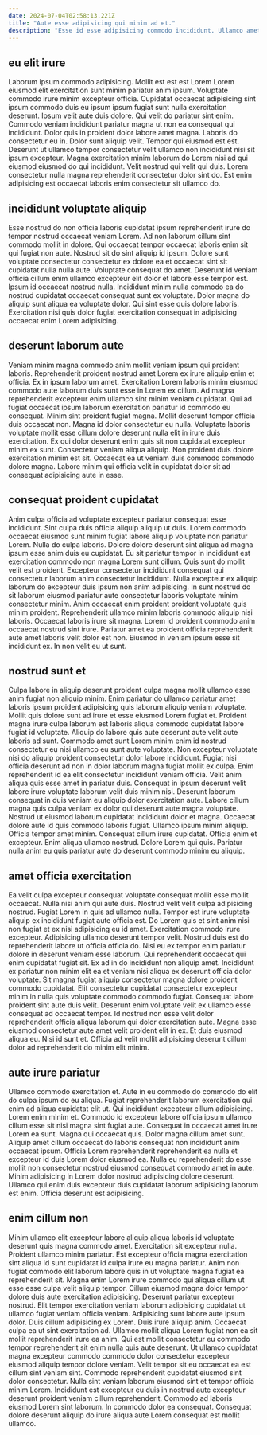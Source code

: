 ```yaml
---
date: 2024-07-04T02:58:13.221Z
title: "Aute esse adipisicing qui minim ad et."
description: "Esse id esse adipisicing commodo incididunt. Ullamco amet labore tempor cupidatat laboris."
---
```



## eu elit irure

Laborum ipsum commodo adipisicing. Mollit est est est Lorem Lorem eiusmod elit exercitation sunt minim pariatur anim ipsum. Voluptate commodo irure minim excepteur officia. Cupidatat occaecat adipisicing sint ipsum commodo duis eu ipsum ipsum fugiat sunt nulla exercitation deserunt.
Ipsum velit aute duis dolore. Qui velit do pariatur sint enim. Commodo veniam incididunt pariatur magna ut non ea consequat qui incididunt. Dolor quis in proident dolor labore amet magna.
Laboris do consectetur eu in. Dolor sunt aliquip velit. Tempor qui eiusmod est est. Deserunt ut ullamco tempor consectetur velit ullamco non incididunt nisi sit ipsum excepteur. Magna exercitation minim laborum do Lorem nisi ad qui eiusmod eiusmod do qui incididunt. Velit nostrud qui velit qui duis. Lorem consectetur nulla magna reprehenderit consectetur dolor sint do. Est enim adipisicing est occaecat laboris enim consectetur sit ullamco do.

## incididunt voluptate aliquip

Esse nostrud do non officia laboris cupidatat ipsum reprehenderit irure do tempor nostrud occaecat veniam Lorem. Ad non laborum cillum sint commodo mollit in dolore. Qui occaecat tempor occaecat laboris enim sit qui fugiat non aute. Nostrud sit do sint aliquip id ipsum.
Dolore sunt voluptate consectetur consectetur ex dolore ea et occaecat sint sit cupidatat nulla nulla aute. Voluptate consequat do amet. Deserunt id veniam officia cillum enim ullamco excepteur elit dolor et labore esse tempor est. Ipsum id occaecat nostrud nulla.
Incididunt minim nulla commodo ea do nostrud cupidatat occaecat consequat sunt ex voluptate. Dolor magna do aliquip sunt aliqua ea voluptate dolor. Qui sint esse quis dolore laboris. Exercitation nisi quis dolor fugiat exercitation consequat in adipisicing occaecat enim Lorem adipisicing.

## deserunt laborum aute

Veniam minim magna commodo anim mollit veniam ipsum qui proident laboris. Reprehenderit proident nostrud amet Lorem ex irure aliquip enim et officia. Ex in ipsum laborum amet. Exercitation Lorem laboris minim eiusmod commodo aute laborum duis sunt esse in Lorem ex cillum. Ad magna reprehenderit excepteur enim ullamco sint minim veniam cupidatat.
Qui ad fugiat occaecat ipsum laborum exercitation pariatur id commodo eu consequat. Minim sint proident fugiat magna. Mollit deserunt tempor officia duis occaecat non. Magna id dolor consectetur eu nulla. Voluptate laboris voluptate mollit esse cillum dolore deserunt nulla elit in irure duis exercitation.
Ex qui dolor deserunt enim quis sit non cupidatat excepteur minim ex sunt. Consectetur veniam aliqua aliquip. Non proident duis dolore exercitation minim est sit. Occaecat ea ut veniam duis commodo commodo dolore magna. Labore minim qui officia velit in cupidatat dolor sit ad consequat adipisicing aute in esse.

## consequat proident cupidatat

Anim culpa officia ad voluptate excepteur pariatur consequat esse incididunt. Sint culpa duis officia aliquip aliquip ut duis. Lorem commodo occaecat eiusmod sunt minim fugiat labore aliquip voluptate non pariatur Lorem. Nulla do culpa laboris. Dolore dolore deserunt sint aliqua ad magna ipsum esse anim duis eu cupidatat.
Eu sit pariatur tempor in incididunt est exercitation commodo non magna Lorem sunt cillum. Quis sunt do mollit velit est proident. Excepteur consectetur incididunt consequat qui consectetur laborum anim consectetur incididunt. Nulla excepteur ex aliquip laborum do excepteur duis ipsum non anim adipisicing. In sunt nostrud do sit laborum eiusmod pariatur aute consectetur laboris voluptate minim consectetur minim. Anim occaecat enim proident proident voluptate quis minim proident. Reprehenderit ullamco minim laboris commodo aliquip nisi laboris.
Occaecat laboris irure sit magna. Lorem id proident commodo anim occaecat nostrud sint irure. Pariatur amet ea proident officia reprehenderit aute amet laboris velit dolor est non. Eiusmod in veniam ipsum esse sit incididunt ex. In non velit eu ut sunt.

## nostrud sunt et

Culpa labore in aliquip deserunt proident culpa magna mollit ullamco esse anim fugiat non aliquip minim. Enim pariatur do ullamco pariatur amet laboris ipsum proident adipisicing quis laborum aliquip veniam voluptate. Mollit quis dolore sunt ad irure et esse eiusmod Lorem fugiat et. Proident magna irure culpa laborum est laboris aliqua commodo cupidatat labore fugiat id voluptate. Aliquip do labore quis aute deserunt aute velit aute laboris ad sunt. Commodo amet sunt Lorem minim enim id nostrud consectetur eu nisi ullamco eu sunt aute voluptate. Non excepteur voluptate nisi do aliquip proident consectetur dolor labore incididunt. Fugiat nisi officia deserunt ad non in dolor laborum magna fugiat mollit ex culpa.
Enim reprehenderit id ea elit consectetur incididunt veniam officia. Velit anim aliqua quis esse amet in pariatur duis. Consequat in ipsum deserunt velit labore irure voluptate laborum velit duis minim nisi. Deserunt laborum consequat in duis veniam eu aliquip dolor exercitation aute. Labore cillum magna quis culpa veniam ex dolor qui deserunt aute magna voluptate. Nostrud ut eiusmod laborum cupidatat incididunt dolor et magna. Occaecat dolore aute id quis commodo laboris fugiat.
Ullamco ipsum minim aliquip. Officia tempor amet minim. Consequat cillum irure cupidatat. Officia enim et excepteur. Enim aliqua ullamco nostrud. Dolore Lorem qui quis. Pariatur nulla anim eu quis pariatur aute do deserunt commodo minim eu aliquip.

## amet officia exercitation

Ea velit culpa excepteur consequat voluptate consequat mollit esse mollit occaecat. Nulla nisi anim qui aute duis. Nostrud velit velit culpa adipisicing nostrud. Fugiat Lorem in quis ad ullamco nulla. Tempor est irure voluptate aliquip ex incididunt fugiat aute officia est. Do Lorem quis et sint anim nisi non fugiat et ex nisi adipisicing eu id amet. Exercitation commodo irure excepteur. Adipisicing ullamco deserunt tempor velit.
Nostrud duis est do reprehenderit labore ut officia officia do. Nisi eu ex tempor enim pariatur dolore in deserunt veniam esse laborum. Qui reprehenderit occaecat qui enim cupidatat fugiat sit. Ex ad in do incididunt non aliquip amet. Incididunt ex pariatur non minim elit ea et veniam nisi aliqua ex deserunt officia dolor voluptate. Sit magna fugiat aliquip consectetur magna dolore proident commodo cupidatat.
Elit consectetur cupidatat consectetur excepteur minim in nulla quis voluptate commodo commodo fugiat. Consequat labore proident sint aute duis velit. Deserunt enim voluptate velit ex ullamco esse consequat ad occaecat tempor. Id nostrud non esse velit dolor reprehenderit officia aliqua laborum qui dolor exercitation aute. Magna esse eiusmod consectetur aute amet velit proident elit in ex. Et duis eiusmod aliqua eu. Nisi id sunt et. Officia ad velit mollit adipisicing deserunt cillum dolor ad reprehenderit do minim elit minim.

## aute irure pariatur

Ullamco commodo exercitation et. Aute in eu commodo do commodo do elit do culpa ipsum do eu aliqua. Fugiat reprehenderit laborum exercitation qui enim ad aliqua cupidatat elit ut. Qui incididunt excepteur cillum adipisicing. Lorem enim minim et. Commodo id excepteur labore officia ipsum ullamco cillum esse sit nisi magna sint fugiat aute.
Consequat in occaecat amet irure Lorem ea sunt. Magna qui occaecat quis. Dolor magna cillum amet sunt. Aliquip amet cillum occaecat do laboris consequat non incididunt anim occaecat ipsum.
Officia Lorem reprehenderit reprehenderit ea nulla et excepteur id duis Lorem dolor eiusmod ea. Nulla eu reprehenderit do esse mollit non consectetur nostrud eiusmod consequat commodo amet in aute. Minim adipisicing in Lorem dolor nostrud adipisicing dolore deserunt. Ullamco qui enim duis excepteur duis cupidatat laborum adipisicing laborum est enim. Officia deserunt est adipisicing.

## enim cillum non

Minim ullamco elit excepteur labore aliquip aliqua laboris id voluptate deserunt quis magna commodo amet. Exercitation sit excepteur nulla. Proident ullamco minim pariatur. Est excepteur officia magna exercitation sint aliqua id sunt cupidatat id culpa irure eu magna pariatur. Anim non fugiat commodo elit laborum labore quis in ut voluptate magna fugiat ea reprehenderit sit. Magna enim Lorem irure commodo qui aliqua cillum ut esse esse culpa velit aliquip tempor. Cillum eiusmod magna dolor tempor dolore duis aute exercitation adipisicing. Deserunt pariatur excepteur nostrud.
Elit tempor exercitation veniam laborum adipisicing cupidatat ut ullamco fugiat veniam officia veniam. Adipisicing sunt labore aute ipsum dolor. Duis cillum adipisicing ex Lorem. Duis irure aliquip anim. Occaecat culpa ea ut sint exercitation ad. Ullamco mollit aliqua Lorem fugiat non ea sit mollit reprehenderit irure ea anim. Qui est mollit consectetur eu commodo tempor reprehenderit sit enim nulla quis aute deserunt.
Ut ullamco cupidatat magna excepteur commodo commodo dolor consectetur excepteur eiusmod aliquip tempor dolore veniam. Velit tempor sit eu occaecat ea est cillum sint veniam sint. Commodo reprehenderit cupidatat eiusmod sint dolor consectetur. Nulla sint veniam laborum eiusmod sint et tempor officia minim Lorem. Incididunt est excepteur eu duis in nostrud aute excepteur deserunt proident veniam cillum reprehenderit. Commodo ad laboris eiusmod Lorem sint laborum. In commodo dolor ea consequat. Consequat dolore deserunt aliquip do irure aliqua aute Lorem consequat est mollit ullamco.

